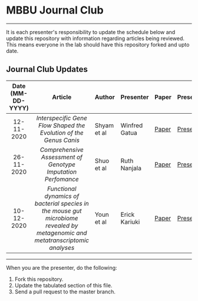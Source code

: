 # MBBU Journal Club
---
It is each presenter's responsibility to update the schedule below and update this repository with information regarding articles being reviewed. This means everyone in the lab should have this repository forked and upto date.

Journal Club Updates
---
Date (MM-DD-YYYY)| Article | Author | Presenter | Paper | Presentation_link
:---: | :---: | :--- | :--- | :--- | :---
12-11-2020 | *Interspecific Gene Flow Shaped the Evolution of the Genus Canis* | Shyam et al | Winfred Gatua | [Paper](https://www.sciencedirect.com/science/article/pii/S0960982218311254) | [Presentation_link](https://github.com/winfrednyoroka/Journal_Club/blob/main/Winfred_GatuaJC%20copy.pptx.zip) 
26-11-2020 | *Comprehensive Assessment of Genotype Imputation Perfomance* | Shuo et al | Ruth Nanjala | [Paper](https://www.karger.com/Article/Abstract/489758) | [Presentation_link](https://docs.google.com/presentation/d/1uh6Hl_tnCN9FPHxXBVDGPQqHv4aMu5G48ISxgEqtKWs/edit#slide=id.p)
10-12-2020 | *Functional dynamics of bacterial species in the mouse gut microbiome revealed by metagenomic and metatranscriptomic analyses* | Youn et al | Erick Kariuki | [Paper](https://www.karger.com/Article/Abstract/489758) | [Presentation_link](https://github.com/mbbu/Journal_Club/blob/main/Journal%20Club%20Presentation%2010_12_2020%20-%20Eric%20Kariuki.pptx)

---

When you are the presenter, do the following:
 1. Fork this repository.
 2. Update the tabulated section of this file.
 3. Send a pull request to the master branch.
